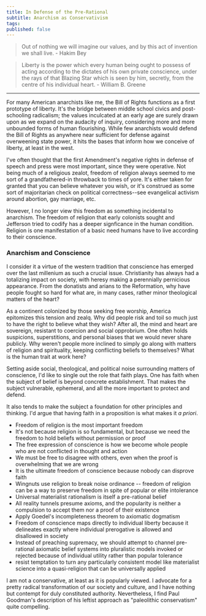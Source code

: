 ```yaml
---
title: In Defense of the Pre-Rational
subtitle: Anarchism as Conservativism
tags: 
published: false
---
```


> Out of nothing we will imagine our values, and by this act of invention we shall live. - Hakim Bey

> Liberty is the power which every human being ought to possess of acting according to the dictates of his own private conscience, under the rays of that Blazing Star which is seen by him, secretly, from the centre of his individual heart. - William B. Greene

***

For many American anarchists like me, the Bill of Rights functions as a first prototype of liberty.  It's the bridge between middle school civics and post-schooling radicalism; the values inculcated at an early age are surely drawn upon as we expand on the audacity of inquiry, considering more and more unbounded forms of human flourishing.  While few anarchists would defend the Bill of Rights as anywhere near sufficient for defense against overweening state power, it hits the bases that inform how we conceive of liberty, at least in the west.

I've often thought that the first Amendment's negative rights in defense of speech and press were most important, since they were operative.  Not being much of a religious zealot, freedom of religion always seemed to me sort of a grandfathered-in throwback to times of yore.  It's either taken for granted that you can believe whatever you wish, or it's construed as some sort of majoritarian check on political correctness--see evangelical activism around abortion, gay marriage, etc.

However, I no longer view this freedom as something incidental to anarchism.  The freedom of religion that early colonists sought and Jefferson tried to codify has a deeper signficance in the human condition.  Religion is one manifestation of a basic need humans have to live according to their conscience.

### Anarchism and Conscience

I consider it a virtue of the western tradition that conscience has emerged over the last millenium as such a crucial issue.  Christianity has always had a totalizing impact on society, with heresy making a perennially pernicious appearance.  From the donatists and arians to the Reformation, why have people fought so hard for what are, in many cases, rather minor theological matters of the heart?

As a continent colonized by those seeking free worship, America epitomizes this tension and zealq.  Why did people risk and toil so much just to have the right to believe what they wish?  After all, the mind and heart are sovereign, resistant to coercion and social opprobrium.  One often holds suspicions, superstitions, and personal biases that we would never share publicly.  Why weren't people more inclined to simply go along with matters of religion and spirituality, keeping conflicting beliefs to themselves?  What is the human trait at work here?

Setting aside social, theological, and political noise surrounding matters of conscience, I'd like to single out the role that faith plays.  One has faith when the subject of belief is beyond concrete establishment.  That makes the subject vulnerable, ephemeral, and all the more important to protect and defend.  

It also tends to make the subject a foundation for other principles and thinking.  I'd argue that having faith in a proposition is what makes it _a priori_.

* Freedom of religion is the most important freedom
* It's not because religion is so fundamental, but because we need the freedom to hold beliefs without permission or proof
* The free expression of conscience is how we become whole people who are not conflicted in thought and action
* We must be free to disagree with others, even when the proof is overwhelming that we are wrong
* It is the ultimate freedom of conscience because nobody can disprove faith
* Wingnuts use religion to break noise ordinance -- freedom of religion can be a way to preserve freedom in spite of popular or elite intolerance
* Universal materialist rationalism is itself a pre-rational belief
* All reality tunnels presume axioms, and the popularity is neither a compulsion to accept them nor a proof of their existence
* Apply Goedel's incompleteness theorem to axiomatic dogmatism
* Freedom of conscience maps directly to individual liberty because it delineates exactly where individual prerogative is allowed and disallowed in society
* Instead of preaching supremacy, we should attempt to channel pre-rational axiomatic belief systems into pluralistic models invoked or rejected because of individual utility rather than popular tolerance
* resist temptation to turn any particularly consistent model like materialist science into a quasi-religion that can be universally applied

I am not a conservative, at least as it is popularly viewed.  I advocate for a pretty radical transformation of our society and culture, and I have nothing but contempt for duly constituted authority.  Nevertheless, I find Paul Goodman's description of his leftist approach as "paleolithic conservatism" quite compelling.  